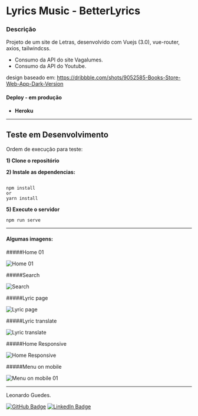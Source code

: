 
# Lyrics Music - BetterLyrics

### Descrição

Projeto de um site de Letras, desenvolvido com Vuejs (3.0), vue-router, axios, tailwindcss.

- Consumo da API do site Vagalumes.
- Consumo da API do Youtube.



design baseado em: https://dribbble.com/shots/9052585-Books-Store-Web-App-Dark-Version

<h4>Deploy - em produção</h4>
<ul>
<li><b>Heroku</b></li>
  <p>

  </p>
</ul>
<hr>
<h2>Teste em Desenvolvimento</h2>
<p>Ordem de execução para teste:</p>
<p><b>1) Clone o repositório</b></p>
<p><b>2) Instale as dependencias:</b></p>

```

npm install 
or
yarn install
```

<p><b>5) Execute o servidor</b></p>

```bash
npm run serve
```

<hr>

#### Algumas imagens:
#####Home 01

![Home 01](https://uploaddeimagens.com.br/images/003/277/259/full/01.JPG?1623081139 "Home 01")

#####Search

![Search](https://uploaddeimagens.com.br/images/003/277/262/full/02.JPG?1623081207 "Search")

#####Lyric page

![Lyric page](https://uploaddeimagens.com.br/images/003/277/263/full/03.JPG?1623081294 "Lyric page")

#####Lyric translate

![Lyric translate](https://uploaddeimagens.com.br/images/003/277/268/full/04.JPG?1623081491 "Lyric translate")

#####Home Responsive

![Home Responsive](https://uploaddeimagens.com.br/images/003/277/271/full/05.JPG?1623081592 "Home Responsive")

#####Menu on mobile

![Menu on mobile 01](https://uploaddeimagens.com.br/images/003/277/273/full/06.JPG?1623081650 "Menu on mobile")

<hr>
Leonardo Guedes.

[![GitHub Badge](https://img.shields.io/badge/GitHub-100000?style=for-the-badge&logo=github&logoColor=white)](https://github.com/nowherex)
[![LinkedIn Badge](https://img.shields.io/badge/LinkedIn-0077B5?style=for-the-badge&logo=linkedin&logoColor=white)](https://www.linkedin.com/in/leo-guedes/)
